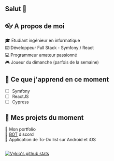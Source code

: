 ## Salut 👋

## :eyeglasses: A propos de moi

:mortar_board: Etudiant ingénieur en informatique  
:keyboard: Développeur Full Stack - Symfony / React  
:computer: Programmeur amateur passionné  
:video_game: Joueur du dimanche (parfois de la semaine)

## :book: Ce que j'apprend en ce moment

- [ ] Symfony
- [ ] ReactJS
- [ ] Cypress   
<!--- [ ] C# pour Unity-->
<!--- [ ] Next.js framework-->


## :crystal_ball: Mes projets du moment

:small_blue_diamond: Mon portfolio  
:small_blue_diamond: [BOT](https://top.gg/bot/832535979868684318/invite/) discord  
:small_blue_diamond: Application de To-Do list sur Android et iOS

##

[![Vykio's github stats](https://github-readme-stats.vercel.app/api?username=vykio)](https://github.com/vykio)

<!--
**vykio/vykio** is a ✨ _special_ ✨ repository because its `README.md` (this file) appears on your GitHub profile.

Here are some ideas to get you started:

- 🔭 I’m currently working on ...
- 🌱 I’m currently learning ...
- 👯 I’m looking to collaborate on ...
- 🤔 I’m looking for help with ...
- 💬 Ask me about ...
- 📫 How to reach me: ...
- 😄 Pronouns: ...
- ⚡ Fun fact: ...
-->
